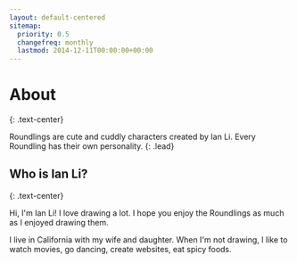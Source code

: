 ```yaml
---
layout: default-centered
sitemap:
  priority: 0.5
  changefreq: monthly
  lastmod: 2014-12-11T00:00:00+00:00
---
```


# About
{: .text-center}

Roundlings are cute and cuddly characters created by Ian Li.
Every Roundling has their own personality.
{: .lead}

## Who is Ian Li?
{: .text-center}

Hi, I'm Ian Li! I love drawing a lot.
I hope you enjoy the Roundlings as much as I enjoyed drawing them.

I live in California with my wife and daughter.
When I'm not drawing, I like to watch movies, go dancing, create websites, eat spicy foods.
